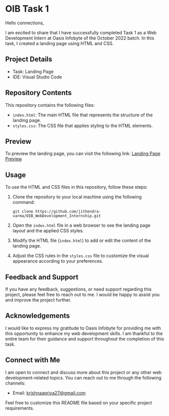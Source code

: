 # OIB Task 1

Hello connections,

I am excited to share that I have successfully completed Task 1 as a Web Development Intern at Oasis Infobyte of the October 2022 batch. In this task, I created a landing page using HTML and CSS.

## Project Details

- Task: Landing Page
- IDE: Visual Studio Code

## Repository Contents

This repository contains the following files:

- `index.html`: The main HTML file that represents the structure of the landing page.
- `styles.css`: The CSS file that applies styling to the HTML elements.

## Preview

To preview the landing page, you can visit the following link: [Landing Page Preview](https://github.com/priyaan27/OIB_WebDevelopment_Internship/tree/main/oibsip_task1)

## Usage

To use the HTML and CSS files in this repository, follow these steps:

1. Clone the repository to your local machine using the following command:

   ```
   git clone https://github.com/jithendra-varma/OIB_WebDevelopment_Internship.git
   ```

2. Open the `index.html` file in a web browser to see the landing page layout and the applied CSS styles.

3. Modify the HTML file (`index.html`) to add or edit the content of the landing page.

4. Adjust the CSS rules in the `styles.css` file to customize the visual appearance according to your preferences.

## Feedback and Support

If you have any feedback, suggestions, or need support regarding this project, please feel free to reach out to me. I would be happy to assist you and improve the project further.

## Acknowledgements

I would like to express my gratitude to Oasis Infobyte for providing me with this opportunity to enhance my web development skills. I am thankful to the entire team for their guidance and support throughout the completion of this task.

## Connect with Me

I am open to connect and discuss more about this project or any other web development-related topics. You can reach out to me through the following channels:


- Email: krishnaapriya27@gmail.com

Feel free to customize this README file based on your specific project requirements.
